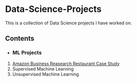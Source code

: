 # Data-Science-Projects
This is a collection of Data Science projects I have worked on.

## Contents

- ### ML Projects
1. [Amazon Business Reasearch Restaurant Case Study]()
2. Supervised Machine Learning
3. Unsupervised Machine Learning
